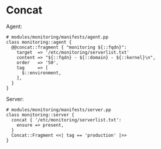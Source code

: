 # Concat

Agent:

    # modules/monitoring/manifests/agent.pp
    class monitoring::agent {
      @@concat::fragment { "monitoring ${::fqdn}":
        target  => '/etc/monitoring/serverlist.txt'
        content => "${::fqdn} - ${::domain} - ${::kernel}\n",
        order   => '50',
        tag     => [
          $::environment,
        ],
      }
    }

Server:

    # modules/monitoring/manifests/server.pp
    class monitoring::server {
      concat { '/etc/monitoring/serverlist.txt':
        ensure => present,
      }
      Concat::Fragment <<| tag == 'production' |>>
    }
